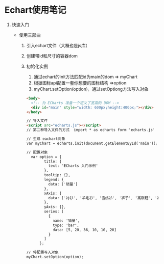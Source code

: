 # Echart使用笔记

1. 快速入门

   * 使用三部曲

     1. 引入echart文件（大概也是js库）

     2. 创建带id和尺寸的容器dom

     3. 初始化实例

        1. 通过echart的init方法匹配id为main的dom   => myChart
        2. 根据图标api配置一套你想要的图标结构  =>option
        3. myChart.setOption(option)，通过setOptiong方法写入对象 

        ```html
        <body>
          <!-- 为 ECharts 准备一个定义了宽高的 DOM -->
          <div id="main" style="width: 600px;height:400px;"></div>
        </body>
        
        // 导入文件 
        <script src="echarts.js"></script>
        // 第二种导入文件的方式  import * as echarts form 'echarts.js'
        
        // 生成 eachart对象
        var myChart = echarts.init(document.getElementById('main'));
        
        // 配置对象
          var option = {
                title: {
                  text: 'ECharts 入门示例'
                },
                tooltip: {},
                legend: {
                  data: ['销量']
                },
                xAxis: {
                  data: ['衬衫', '羊毛衫', '雪纺衫', '裤子', '高跟鞋', '袜子']
                },
                yAxis: {},
                series: [
                  {
                    name: '销量',
                    type: 'bar',
                    data: [5, 20, 36, 10, 10, 20]
                  }
                ]
              };
        
        // 将配置写入对象
        myChart.setOption(option);
        
        
        ```

        

